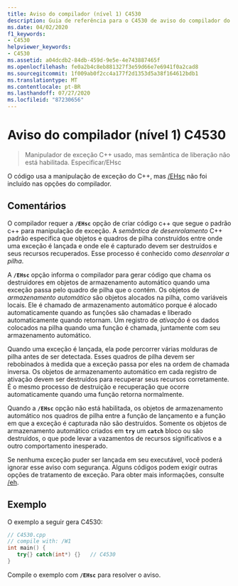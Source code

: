 ```yaml
---
title: Aviso do compilador (nível 1) C4530
description: Guia de referência para o C4530 de aviso do compilador do Microsoft C++.
ms.date: 04/02/2020
f1_keywords:
- C4530
helpviewer_keywords:
- C4530
ms.assetid: a04dcdb2-84db-459d-9e5e-4e743887465f
ms.openlocfilehash: fe0a2b4c8eb881327f3e59d66e7e6941f0a2cad8
ms.sourcegitcommit: 1f009ab0f2cc4a177f2d1353d5a38f164612bdb1
ms.translationtype: MT
ms.contentlocale: pt-BR
ms.lasthandoff: 07/27/2020
ms.locfileid: "87230656"
---
```

# <a name="compiler-warning-level-1-c4530"></a>Aviso do compilador (nível 1) C4530

> Manipulador de exceção C++ usado, mas semântica de liberação não está habilitada. Especificar/EHsc

O código usa a manipulação de exceção do C++, mas [/EHsc](../../build/reference/eh-exception-handling-model.md) não foi incluído nas opções do compilador.

## <a name="remarks"></a>Comentários

O compilador requer a **`/EHsc`** opção de criar código c++ que segue o padrão c++ para manipulação de exceção. A *semântica de desenrolamento* C++ padrão especifica que objetos e quadros de pilha construídos entre onde uma exceção é lançada e onde ele é capturado devem ser destruídos e seus recursos recuperados. Esse processo é conhecido como *desenrolar a pilha*.

A **`/EHsc`** opção informa o compilador para gerar código que chama os destruidores em objetos de armazenamento automático quando uma exceção passa pelo quadro de pilha que o contém. Os objetos de *armazenamento automático* são objetos alocados na pilha, como variáveis locais. Ele é chamado de armazenamento automático porque é alocado automaticamente quando as funções são chamadas e liberado automaticamente quando retornam. Um registro de *ativação* é os dados colocados na pilha quando uma função é chamada, juntamente com seu armazenamento automático.

Quando uma exceção é lançada, ela pode percorrer várias molduras de pilha antes de ser detectada. Esses quadros de pilha devem ser rebobinados à medida que a exceção passa por eles na ordem de chamada inversa. Os objetos de armazenamento automático em cada registro de ativação devem ser destruídos para recuperar seus recursos corretamente. É o mesmo processo de destruição e recuperação que ocorre automaticamente quando uma função retorna normalmente.

Quando a **`/EHsc`** opção não está habilitada, os objetos de armazenamento automático nos quadros de pilha entre a função de lançamento e a função em que a exceção é capturada não são destruídos. Somente os objetos de armazenamento automático criados em **`try`** um **`catch`** bloco ou são destruídos, o que pode levar a vazamentos de recursos significativos e a outro comportamento inesperado.

Se nenhuma exceção puder ser lançada em seu executável, você poderá ignorar esse aviso com segurança. Alguns códigos podem exigir outras opções de tratamento de exceção. Para obter mais informações, consulte [/eh](../../build/reference/eh-exception-handling-model.md).

## <a name="example"></a>Exemplo

O exemplo a seguir gera C4530:

```cpp
// C4530.cpp
// compile with: /W1
int main() {
   try{} catch(int*) {}   // C4530
}
```

Compile o exemplo com **`/EHsc`** para resolver o aviso.
